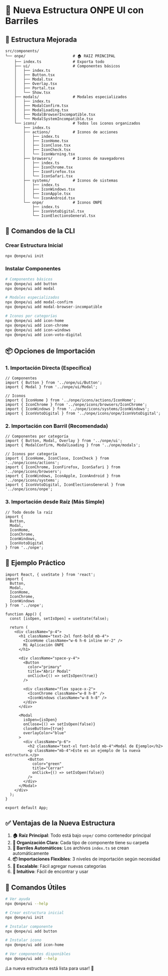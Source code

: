 # 🎯 **Nueva Estructura ONPE UI con Barriles**

## 📁 **Estructura Mejorada**

```
src/components/
└── onpe/                     # 🏠 RAIZ PRINCIPAL
    ├── index.ts              # Exporta todo
    ├── ui/                   # Componentes básicos
    │   ├── index.ts
    │   ├── Button.tsx
    │   ├── Modal.tsx
    │   ├── Overlay.tsx
    │   ├── Portal.tsx
    │   └── Show.tsx
    ├── modals/               # Modales especializados
    │   ├── index.ts
    │   ├── ModalConfirm.tsx
    │   ├── ModalLoading.tsx
    │   ├── ModalBrowserIncompatible.tsx
    │   └── ModalSystemIncompatible.tsx
    └── icons/                # Todos los iconos organizados
        ├── index.ts
        ├── actions/          # Iconos de acciones
        │   ├── index.ts
        │   ├── IconHome.tsx
        │   ├── IconClose.tsx
        │   ├── IconCheck.tsx
        │   └── IconWarning.tsx
        ├── browsers/         # Iconos de navegadores
        │   ├── index.ts
        │   ├── IconChrome.tsx
        │   ├── IconFirefox.tsx
        │   └── IconSafari.tsx
        ├── systems/          # Iconos de sistemas
        │   ├── index.ts
        │   ├── IconWindows.tsx
        │   ├── IconApple.tsx
        │   └── IconAndroid.tsx
        └── onpe/             # Iconos ONPE
            ├── index.ts
            ├── IconVotoDigital.tsx
            └── IconElectionsGeneral.tsx
```

## 🚀 **Comandos de la CLI**

### **Crear Estructura Inicial**
```bash
npx @onpe/ui init
```

### **Instalar Componentes**
```bash
# Componentes básicos
npx @onpe/ui add button
npx @onpe/ui add modal

# Modales especializados
npx @onpe/ui add modal-confirm
npx @onpe/ui add modal-browser-incompatible

# Iconos por categorías
npx @onpe/ui add icon-home
npx @onpe/ui add icon-chrome
npx @onpe/ui add icon-windows
npx @onpe/ui add icon-voto-digital
```

## 📦 **Opciones de Importación**

### **1. Importación Directa (Específica)**
```tsx
// Componentes
import { Button } from '../onpe/ui/Button';
import { Modal } from '../onpe/ui/Modal';

// Iconos
import { IconHome } from '../onpe/icons/actions/IconHome';
import { IconChrome } from '../onpe/icons/browsers/IconChrome';
import { IconWindows } from '../onpe/icons/systems/IconWindows';
import { IconVotoDigital } from '../onpe/icons/onpe/IconVotoDigital';
```

### **2. Importación con Barril (Recomendada)**
```tsx
// Componentes por categoría
import { Button, Modal, Overlay } from '../onpe/ui';
import { ModalConfirm, ModalLoading } from '../onpe/modals';

// Iconos por categoría
import { IconHome, IconClose, IconCheck } from '../onpe/icons/actions';
import { IconChrome, IconFirefox, IconSafari } from '../onpe/icons/browsers';
import { IconWindows, IconApple, IconAndroid } from '../onpe/icons/systems';
import { IconVotoDigital, IconElectionsGeneral } from '../onpe/icons/onpe';
```

### **3. Importación desde Raíz (Más Simple)**
```tsx
// Todo desde la raíz
import { 
  Button, 
  Modal, 
  IconHome, 
  IconChrome, 
  IconWindows, 
  IconVotoDigital 
} from '../onpe';
```

## 🎯 **Ejemplo Práctico**

```tsx
import React, { useState } from 'react';
import { 
  Button, 
  Modal, 
  IconHome, 
  IconChrome, 
  IconWindows 
} from '../onpe';

function App() {
  const [isOpen, setIsOpen] = useState(false);

  return (
    <div className="p-4">
      <h1 className="text-2xl font-bold mb-4">
        <IconHome className="w-6 h-6 inline mr-2" />
        Mi Aplicación ONPE
      </h1>
      
      <div className="space-y-4">
        <Button 
          color="primary" 
          title="Abrir Modal" 
          onClick={() => setIsOpen(true)} 
        />
        
        <div className="flex space-x-2">
          <IconChrome className="w-8 h-8" />
          <IconWindows className="w-8 h-8" />
        </div>
      </div>

      <Modal 
        isOpen={isOpen} 
        onClose={() => setIsOpen(false)}
        closeButton={true}
        overlayColor="blue"
      >
        <div className="p-6">
          <h2 className="text-xl font-bold mb-4">Modal de Ejemplo</h2>
          <p className="mb-4">Este es un ejemplo de la nueva estructura.</p>
          <Button 
            color="green" 
            title="Cerrar" 
            onClick={() => setIsOpen(false)} 
          />
        </div>
      </Modal>
    </div>
  );
}

export default App;
```

## ✅ **Ventajas de la Nueva Estructura**

1. **🏠 Raíz Principal**: Todo está bajo `onpe/` como contenedor principal
2. **📁 Organización Clara**: Cada tipo de componente tiene su carpeta
3. **🔄 Barriles Automáticos**: Los archivos `index.ts` se crean automáticamente
4. **📦 Importaciones Flexibles**: 3 niveles de importación según necesidad
5. **🚀 Escalable**: Fácil agregar nuevas categorías
6. **🎯 Intuitivo**: Fácil de encontrar y usar

## 🔧 **Comandos Útiles**

```bash
# Ver ayuda
npx @onpe/ui --help

# Crear estructura inicial
npx @onpe/ui init

# Instalar componente
npx @onpe/ui add button

# Instalar icono
npx @onpe/ui add icon-home

# Ver componentes disponibles
npx @onpe/ui add --help
```

¡La nueva estructura está lista para usar! 🎉
